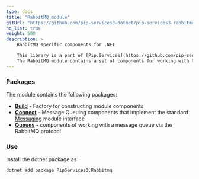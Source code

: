 ```yaml
---
type: docs
title: "RabbitMQ module"
gitUrl: "https://github.com/pip-services3-dotnet/pip-services3-rabbitmq-dotnet"
no_list: true
weight: 500
description: > 
    RabbitMQ specific components for .NET  

    This library is a part of [Pip.Services](https://github.com/pip-services/pip-services) project.
    The RabbitMQ module contains a set of components for working with the message queue in RabbitMQ through the AMQP protocol.
---
```


### Packages

The module contains the following packages:
- [**Build**](build) - Factory for constructing module components
- [**Connect**](connect) - Message Queuing components that implement the standard [Messaging](https://github.com/pip-services3-dotnet/pip-services3-messaging-dotnet) module interface
- [**Queues**](queues) - components of working with a message queue via the RabbitMQ protocol


### Use

Install the dotnet package as
```bash
dotnet add package PipServices3.Rabbitmq
```
